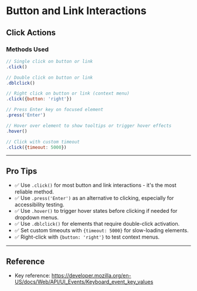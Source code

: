 # Button and Link Interactions

## Click Actions
### Methods Used
```js
// Single click on button or link
.click()  

// Double click on button or link
.dblclick()

// Right click on button or link (context menu)
.click({button: 'right'})

// Press Enter key on focused element
.press('Enter')

// Hover over element to show tooltips or trigger hover effects
.hover()

// Click with custom timeout
.click({timeout: 5000})
```

---

## Pro Tips
- ✅ Use `.click()` for most button and link interactions - it's the most reliable method.
- ✅ Use `.press('Enter')` as an alternative to clicking, especially for accessibility testing.
- ✅ Use `.hover()` to trigger hover states before clicking if needed for dropdown menus.
- ✅ Use `.dblclick()` for elements that require double-click activation.
- ✅ Set custom timeouts with `{timeout: 5000}` for slow-loading elements.
- ✅ Right-click with `{button: 'right'}` to test context menus.

---

## Reference 
- Key reference: https://developer.mozilla.org/en-US/docs/Web/API/UI_Events/Keyboard_event_key_values

